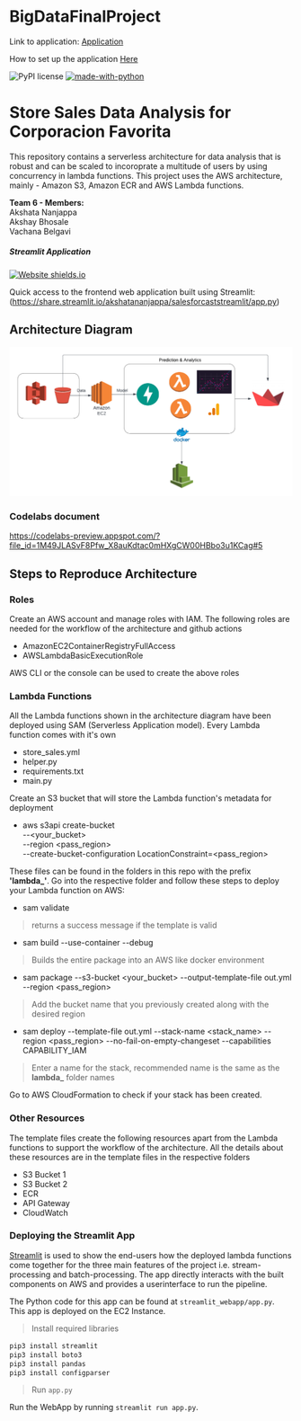 # BigDataFinalProject

Link to application: [Application](https://share.streamlit.io/akshatananjappa/salesforcaststreamlit/app.py)

How to set up the application [Here](https://codelabs-preview.appspot.com/?file_id=1M49JLASvF8Pfw_X8auKdtac0mHXgCW00HBbo3u1KCag#5)

![PyPI license](https://img.shields.io/pypi/l/ansicolortags.svg)  [![made-with-python](https://img.shields.io/badge/Made%20with-Python-1f425f.svg)](https://www.python.org/)

# Store Sales Data Analysis for Corporacion Favorita

This repository contains a serverless architecture for data analysis that is robust and can be scaled to incoroprate a multitude of users by using concurrency in lambda functions. This project uses the AWS architecture, mainly - Amazon S3, Amazon ECR and AWS Lambda functions.

**Team 6 - Members:**<br />
Akshata Nanjappa <br />
Akshay Bhosale <br />
Vachana Belgavi <br />

##### Streamlit Application<br />
[![Website shields.io](https://img.shields.io/website-up-down-green-red/http/shields.io.svg)](http://shields.io/)

Quick access to the frontend web application built using Streamlit:
 (https://share.streamlit.io/akshatananjappa/salesforcaststreamlit/app.py)

## Architecture Diagram
![](Architecture.png)

### Codelabs document
https://codelabs-preview.appspot.com/?file_id=1M49JLASvF8Pfw_X8auKdtac0mHXgCW00HBbo3u1KCag#5

## Steps to Reproduce Architecture
### Roles
Create an AWS account and manage roles with IAM. The following roles are needed for the workflow of the architecture and github actions
* AmazonEC2ContainerRegistryFullAccess
* AWSLambdaBasicExecutionRole

AWS CLI or the console can be used to create the above roles

### Lambda Functions
All the Lambda functions shown in the architecture diagram have been deployed using SAM (Serverless Application model). Every Lambda function comes with it's own 
* store_sales.yml
* helper.py
* requirements.txt
* main.py

Create an S3 bucket that will store the Lambda function's metadata for deployment
* aws s3api create-bucket \
--<your_bucket> \
--region <pass_region> \
--create-bucket-configuration LocationConstraint=<pass_region>


These files can be found in the folders in this repo with the prefix **'lambda_'**. Go into the respective folder and follow these steps to deploy your Lambda function on AWS:
* sam validate 
> returns a success message if the template is valid
* sam build --use-container --debug
>Builds the entire package into an AWS like docker environment
* sam package --s3-bucket <your_bucket> --output-template-file out.yml --region <pass_region>
>Add the bucket name that you previously created along with the desired region
* sam deploy --template-file out.yml --stack-name <stack_name> --region <pass_region> --no-fail-on-empty-changeset --capabilities CAPABILITY_IAM  
> Enter a name for the stack, recommended name is the same as the **lambda_** folder names   

Go to AWS CloudFormation to check if your stack has been created.

### Other Resources
The template files create the following resources apart from the Lambda functions to support the workflow of the architecture. All the details about these resources are in the template files in the respective folders
* S3 Bucket 1
* S3 Bucket 2
* ECR
* API Gateway
* CloudWatch

### Deploying the Streamlit App 

[Streamlit](https://www.streamlit.io/) is used to show the end-users how the deployed lambda functions come together for the three main features of the project i.e. stream-processing and batch-processing. The app directly interacts with the built components on AWS and provides a userinterface to run the pipeline.

The Python code for this app can be found at `streamlit_webapp/app.py`. This app is deployed on the EC2 Instance.

> Install required libraries

```
pip3 install streamlit
pip3 install boto3
pip3 install pandas
pip3 install configparser
```

> Run `app.py`

Run the WebApp by running `streamlit run app.py`. 
